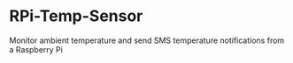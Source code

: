 # RPi-Temp-Sensor
Monitor ambient temperature and send SMS temperature notifications from a Raspberry Pi
